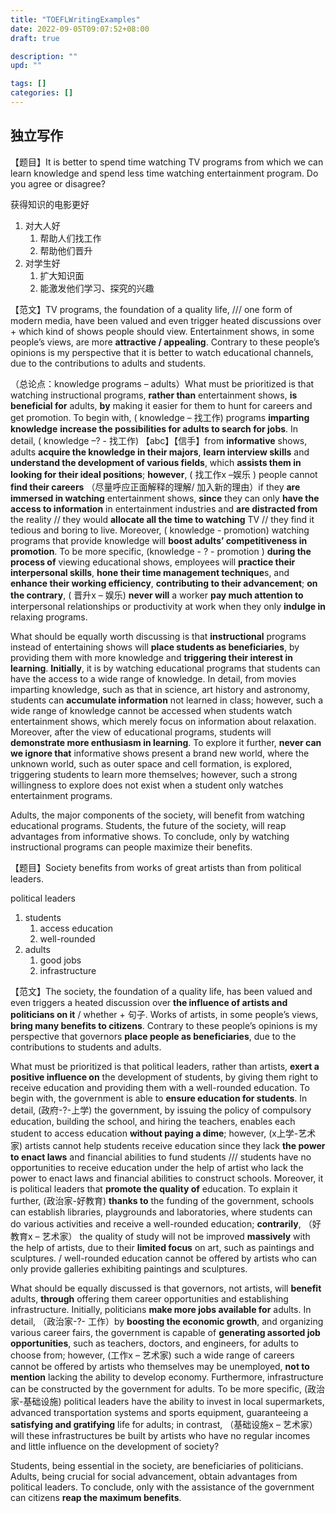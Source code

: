 ```yaml
---
title: "TOEFLWritingExamples"
date: 2022-09-05T09:07:52+08:00
draft: true

description: ""
upd: ""

tags: []
categories: []
---
```


<!--more-->

## 独立写作

【题目】It is better to spend time watching TV programs from which we can learn knowledge and spend less time watching entertainment program. Do you agree or disagree?

获得知识的电影更好

1. 对大人好
   1. 帮助人们找工作
   2. 帮助他们晋升
2. 对学生好
   1. 扩大知识面
   2. 能激发他们学习、探究的兴趣

【范文】TV programs, the foundation of a quality life, /// one form of modern media, have been valued and even trigger heated discussions over + which kind of shows people should view. Entertainment shows, in some people’s views, are more **attractive / appealing**. Contrary to these people’s opinions is my perspective that it is better to watch educational channels, due to the contributions to adults and students.

（总论点：knowledge programs – adults）What must be prioritized is that watching instructional programs, **rather than** entertainment shows, **is beneficial for** adults, **by** making it easier for them to hunt for careers and get promotion. To begin with, ( knowledge – 找工作) programs **imparting knowledge** **increase the possibilities for adults to search for jobs**. In detail, ( knowledge –? - 找工作) 【abc】【信手】from **informative** shows, adults **acquire the knowledge in their majors**, **learn interview skills** and **understand the development of various fields**, which **assists them in looking for their ideal positions**; **however**, ( 找工作x –娱乐 ) people cannot **find their careers** （尽量呼应正面解释的理解/ 加入新的理由）if they **are immersed in watching** entertainment shows, **since** they can only **have the access to information** in entertainment industries and **are distracted from** the reality // they would **allocate all the time to watching** TV // they find it tedious and boring to live. Moreover, ( knowledge - promotion) watching programs that provide knowledge will **boost adults’ competitiveness in promotion**. To be more specific, (knowledge - ? - promotion ) **during the process of** viewing educational shows, employees will **practice their interpersonal skills**, **hone their time management technique**s, and **enhance their working efficiency**, **contributing to their advancement**; **on the contrary**, ( 晋升x – 娱乐) **never will** a worker **pay much attention to** interpersonal relationships or productivity at work when they only **indulge in** relaxing programs.

What should be equally worth discussing is that **instructional** programs instead of entertaining shows will **place students as beneficiaries**, by providing them with more knowledge and **triggering their interest in learning**. **Initially**, it is by watching educational programs that students can have the access to a wide range of knowledge. In detail, from movies imparting knowledge, such as that in science, art history and astronomy, students can **accumulate information** not learned in class; however, such a wide range of knowledge cannot be accessed when students watch entertainment shows, which merely focus on information about relaxation. Moreover, after the view of educational programs, students will **demonstrate more enthusiasm in learning**. To explore it further, **never can we ignore that** informative shows present a brand new world, where the unknown world, such as outer space and cell formation, is explored, triggering students to learn more themselves; however, such a strong willingness to explore does not exist when a student only watches entertainment programs.

Adults, the major components of the society, will benefit from watching educational programs. Students, the future of the society, will reap advantages from informative shows. To conclude, only by watching instructional programs can people maximize their benefits.

【题目】Society benefits from works of great artists than from political leaders.

political leaders

1. students
   1. access education
   2. well-rounded
2. adults
   1. good jobs
   2. infrastructure

【范文】The society, the foundation of a quality life, has been valued and even triggers a heated discussion over **the influence of artists and politicians on it** / whether + 句子. Works of artists, in some people’s views, **bring many benefits to citizens**. Contrary to these people’s opinions is my perspective that governors **place people as beneficiaries**, due to the contributions to students and adults.

What must be prioritized is that political leaders, rather than artists, **exert a positive influence on** the development of students, by giving them right to receive education and providing them with a well-rounded education. To begin with, the government is able to **ensure education for students**. In detail, (政府-?-上学) the government, by issuing the policy of compulsory education, building the school, and hiring the teachers, enables each student to access education **without paying a dime**; however, (x上学-艺术家) artists cannot help students receive education since they lack **the power to enact laws** and financial abilities to fund students /// students have no opportunities to receive education under the help of artist who lack the power to enact laws and financial abilities to construct schools. Moreover, it is political leaders that **promote the quality of** education. To explain it further, (政治家-好教育) **thanks to** the funding of the government, schools can establish libraries, playgrounds and laboratories, where students can do various activities and receive a well-rounded education; **contrarily**, （好教育x – 艺术家） the quality of study will not be improved **massively** with the help of artists, due to their **limited focus** on art, such as paintings and sculptures. / well-rounded education cannot be offered by artists who can only provide galleries exhibiting paintings and sculptures.

What should be equally discussed is that governors, not artists, will **benefit** adults, **through** offering them career opportunities and establishing infrastructure. Initially, politicians **make more jobs available for** adults. In detail, （政治家-?- 工作）by **boosting the economic growth**, and organizing various career fairs, the government is capable of **generating assorted job opportunities**, such as teachers, doctors, and engineers, for adults to choose from; however, (工作x – 艺术家) such a wide range of careers cannot be offered by artists who themselves may be unemployed, **not to mention** lacking the ability to develop economy. Furthermore, infrastructure can be constructed by the government for adults. To be more specific, (政治家-基础设施) political leaders have the ability to invest in local supermarkets, advanced transportation systems and sports equipment, guaranteeing a **satisfying and gratifying** life for adults; in contrast, （基础设施x – 艺术家） will these infrastructures be built by artists who have no regular incomes and little influence on the development of society?

Students, being essential in the society, are beneficiaries of politicians. Adults, being crucial for social advancement, obtain advantages from political leaders. To conclude, only with the assistance of the government can citizens **reap the maximum benefits**.
